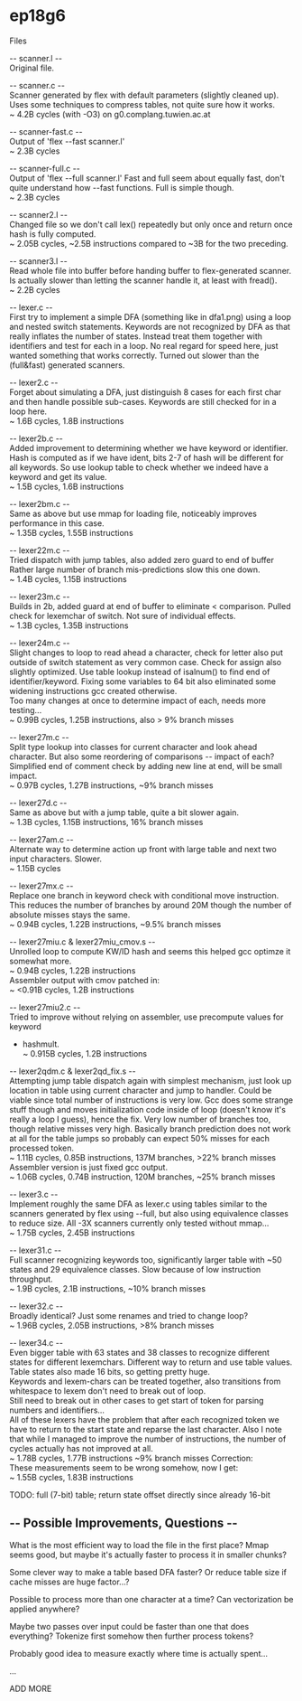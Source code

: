 # ep18g6

Files

-- scanner.l --  
Original file.

-- scanner.c --  
Scanner generated by flex with default parameters (slightly cleaned up). 
Uses some techniques to compress tables, not quite sure how it works.  
~ 4.2B cycles (with -O3) on g0.complang.tuwien.ac.at

-- scanner-fast.c --  
Output of 'flex --fast scanner.l'  
~ 2.3B cycles

-- scanner-full.c --  
Output of 'flex --full scanner.l'
Fast and full seem about equally fast, don't quite understand how --fast functions. 
Full is simple though.  
~ 2.3B cycles

-- scanner2.l --  
Changed file so we don't call lex() repeatedly but only once and return once hash 
is fully computed.  
~ 2.05B cycles, ~2.5B instructions compared to ~3B for the two preceding.

-- scanner3.l --  
Read whole file into buffer before handing buffer to flex-generated scanner. 
Is actually slower than letting the scanner handle it, at least with fread().  
~ 2.2B cycles


-- lexer.c --  
First try to implement a simple DFA (something like in dfa1.png) using a loop 
and nested switch statements. 
Keywords are not recognized by DFA as that really inflates the number of states.
Instead treat them together with identifiers and test for each in a loop. 
No real regard for speed here, just wanted something that works correctly. Turned
out slower than the (full&fast) generated scanners.

-- lexer2.c --  
Forget about simulating a DFA, just distinguish 8 cases for each first char and then 
handle possible sub-cases. Keywords are still checked for in a loop here.  
~ 1.6B cycles, 1.8B instructions

-- lexer2b.c --  
Added improvement to determining whether we have keyword or identifier. 
Hash is computed as if we have ident, bits 2-7 of hash will be different for all 
keywords. So use lookup table to check whether we indeed have a keyword and get
its value.  
~ 1.5B cycles, 1.6B instructions

-- lexer2bm.c --  
Same as above but use mmap for loading file, noticeably improves performance in
this case.  
~ 1.35B cycles, 1.55B instructions

-- lexer22m.c --  
Tried dispatch with jump tables, also added zero guard to end of buffer
Rather large number of branch mis-predictions slow this one down.  
~ 1.4B cycles, 1.15B instructions

-- lexer23m.c --  
Builds in 2b, added guard at end of buffer to eliminate < comparison. 
Pulled check for lexemchar of switch. Not sure of individual effects.  
~ 1.3B cycles, 1.35B instructions

-- lexer24m.c --  
Slight changes to loop to read ahead a character, check for letter also put outside 
of switch statement as very common case. Check for assign also slightly optimized. 
Use table lookup instead of isalnum() to find end of identifier/keyword. 
Fixing some variables to 64 bit also eliminated some widening instructions gcc 
created otherwise.  
Too many changes at once to determine impact of each, needs more testing...  
~ 0.99B cycles, 1.25B instructions, also > 9% branch misses

-- lexer27m.c --  
Split type lookup into classes for current character and look ahead character. 
But also some reordering of comparisons -- impact of each? 
Simplified end of comment check by adding new line at end, will be small impact.  
~ 0.97B cycles, 1.27B instructions, ~9% branch misses

-- lexer27d.c --  
Same as above but with a jump table, quite a bit slower again.  
~ 1.3B cycles, 1.15B instructions, 16% branch misses

-- lexer27am.c --  
Alternate way to determine action up front with large table and next two input 
characters. Slower.  
~ 1.15B cycles

-- lexer27mx.c --  
Replace one branch in keyword check with conditional move instruction. This reduces
the number of branches by around 20M though the number of absolute misses stays the
same.  
~ 0.94B cycles, 1.22B instructions, ~9.5% branch misses

-- lexer27miu.c & lexer27miu_cmov.s --  
Unrolled loop to compute KW/ID hash and seems this helped gcc optimze it somewhat more.  
~ 0.94B cycles, 1.22B instructions  
Assembler output with cmov patched in:  
~ <0.91B cycles, 1.2B instructions  

-- lexer27miu2.c --  
Tried to improve without relying on assembler, use precompute values for keyword 
* hashmult.  
~ 0.915B cycles, 1.2B instructions  

-- lexer2qdm.c & lexer2qd_fix.s --  
Attempting jump table dispatch again with simplest mechanism, just look up location
in table using current character and jump to handler. Could be viable since total
number of instructions is very low. Gcc does some strange stuff though and moves
initialization code inside of loop (doesn't know it's really a loop I guess), hence
the fix. 
Very low number of branches too, though relative misses very high. Basically branch
prediction does not work at all for the table jumps so probably can expect 50% misses 
for each processed token.  
~ 1.11B cycles, 0.85B instructions, 137M branches, >22% branch misses
Assembler version is just fixed gcc output.  
~ 1.06B cycles, 0.74B instruction, 120M branches, ~25% branch misses

-- lexer3.c --  
Implement roughly the same DFA as lexer.c using tables similar to the scanners 
generated by flex using --full, but also using equivalence classes to reduce size. 
All -3X scanners currently only tested without mmap...  
~ 1.75B cycles, 2.45B instructions


-- lexer31.c --  
Full scanner recognizing keywords too, significantly larger table with ~50 states 
and 29 equivalence classes. Slow because of low instruction throughput.  
~ 1.9B cycles, 2.1B instructions, ~10% branch misses

-- lexer32.c --  
Broadly identical? Just some renames and tried to change loop?  
~ 1.96B cycles, 2.05B instructions, >8% branch misses

-- lexer34.c --  
Even bigger table with 63 states and 38 classes to recognize different states for 
different lexemchars. Different way to return and use table values. Table states 
also made 16 bits, so getting pretty huge.  
Keywords and lexem-chars can be treated together, also transitions from whitespace 
to lexem don't need to break out of loop.  
Still need to break out in other cases to get start of token for parsing numbers 
and identifiers...  
All of these lexers have the problem that after each recognized token we have 
to return to the start state and reparse the last character.
Also I note that while I managed to improve the number of instructions, the number
of cycles actually has not improved at all.  
~ 1.78B cycles, 1.77B instructions ~9% branch misses
Correction:  
These measurements seem to be wrong somehow, now I get:  
~ 1.55B cycles, 1.83B instructions  

TODO: full (7-bit) table; return state offset directly since already 16-bit


## -- Possible Improvements, Questions --

What is the most efficient way to load the file in the first place? Mmap seems 
good, but maybe it's actually faster to process it in smaller chunks?

Some clever way to make a table based DFA faster?
Or reduce table size if cache misses are huge factor...?

Possible to process more than one character at a time? Can vectorization be applied anywhere?

Maybe two passes over input could be faster than one that does everything?
Tokenize first somehow then further process tokens?

Probably good idea to measure exactly where time is actually spent...

...

ADD MORE
